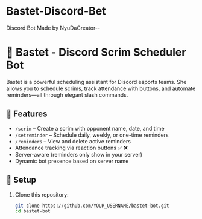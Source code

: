 # Bastet-Discord-Bet
 Discord Bot Made by NyuDaCreator--
# 🐾 Bastet - Discord Scrim Scheduler Bot

Bastet is a powerful scheduling assistant for Discord esports teams. She allows you to schedule scrims, track attendance with buttons, and automate reminders—all through elegant slash commands.

## 🔧 Features

- `/scrim` – Create a scrim with opponent name, date, and time
- `/setreminder` – Schedule daily, weekly, or one-time reminders
- `/reminders` – View and delete active reminders
- Attendance tracking via reaction buttons ✅ ❌
- Server-aware (reminders only show in your server)
- Dynamic bot presence based on server name

## 🚀 Setup

1. Clone this repository:
   ```bash
   git clone https://github.com/YOUR_USERNAME/bastet-bot.git
   cd bastet-bot
